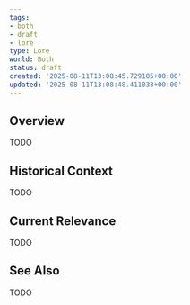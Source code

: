 ```yaml
---
tags:
- both
- draft
- lore
type: Lore
world: Both
status: draft
created: '2025-08-11T13:08:45.729105+00:00'
updated: '2025-08-11T13:08:48.411033+00:00'
---
```



## Overview

TODO
## Historical Context

TODO
## Current Relevance

TODO
## See Also

TODO
